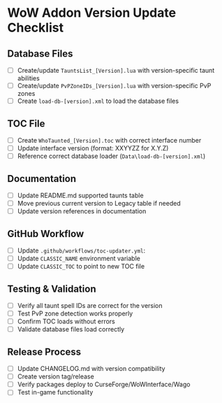 # WoW Addon Version Update Checklist

## Database Files

- [ ] Create/update `TauntsList_[Version].lua` with version-specific taunt abilities
- [ ] Create/update `PvPZoneIDs_[Version].lua` with version-specific PvP zones
- [ ] Create `load-db-[version].xml` to load the database files

## TOC File

- [ ] Create `WhoTaunted_[Version].toc` with correct interface number
- [ ] Update interface version (format: XXYYZZ for X.Y.Z)
- [ ] Reference correct database loader (`Data\load-db-[version].xml`)

## Documentation

- [ ] Update README.md supported taunts table
- [ ] Move previous current version to Legacy table if needed
- [ ] Update version references in documentation

## GitHub Workflow

- [ ] Update `.github/workflows/toc-updater.yml`:
- [ ] Update `CLASSIC_NAME` environment variable
- [ ] Update `CLASSIC_TOC` to point to new TOC file

## Testing & Validation

- [ ] Verify all taunt spell IDs are correct for the version
- [ ] Test PvP zone detection works properly
- [ ] Confirm TOC loads without errors
- [ ] Validate database files load correctly

## Release Process

- [ ] Update CHANGELOG.md with version compatibility
- [ ] Create version tag/release
- [ ] Verify packages deploy to CurseForge/WoWInterface/Wago
- [ ] Test in-game functionality
